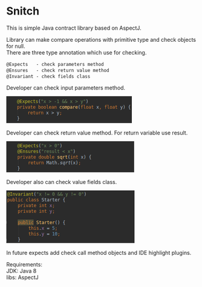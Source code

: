 # Snitch

This is simple Java contract library based on AspectJ.

Library can make compare operations with primitive type and 
check objects for null.<br/>
There are three type annotation which use for checking.

    @Expects   - check parameters method
    @Ensures   - check return value method
    @Invariant - check fields class


Developer can check input parameters method.

![alt text](https://raw.githubusercontent.com/klappdev/snitch/master/res/Expects.png)

Developer can check return value method. For return variable use result.

![alt text](https://raw.githubusercontent.com/klappdev/snitch/master/res/Ensures.png)

Developer also can check value fields class.

![alt text](https://raw.githubusercontent.com/klappdev/snitch/master/res/Invariant.png)

In future expects add check call method objects and IDE highlight plugins.

Requirements:<br/>
JDK: Java 8 <br/>
libs: AspectJ
